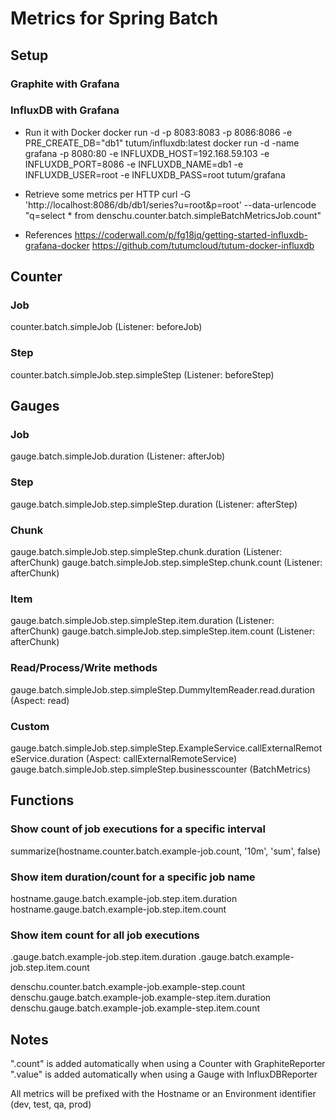 # Metrics for Spring Batch

## Setup

### Graphite with Grafana

### InfluxDB with Grafana

* Run it with Docker
docker run -d -p 8083:8083 -p 8086:8086 -e PRE_CREATE_DB="db1" tutum/influxdb:latest
docker run -d -name grafana -p 8080:80 -e INFLUXDB_HOST=192.168.59.103 -e INFLUXDB_PORT=8086 -e INFLUXDB_NAME=db1 -e INFLUXDB_USER=root -e INFLUXDB_PASS=root tutum/grafana

* Retrieve some metrics per HTTP
curl -G 'http://localhost:8086/db/db1/series?u=root&p=root' --data-urlencode "q=select * from denschu.counter.batch.simpleBatchMetricsJob.count"

* References 
https://coderwall.com/p/fg18jq/getting-started-influxdb-grafana-docker
https://github.com/tutumcloud/tutum-docker-influxdb

## Counter

### Job
counter.batch.simpleJob (Listener: beforeJob)

### Step
counter.batch.simpleJob.step.simpleStep (Listener: beforeStep)

## Gauges

### Job
gauge.batch.simpleJob.duration (Listener: afterJob)

### Step
gauge.batch.simpleJob.step.simpleStep.duration (Listener: afterStep)

### Chunk
gauge.batch.simpleJob.step.simpleStep.chunk.duration (Listener: afterChunk)
gauge.batch.simpleJob.step.simpleStep.chunk.count (Listener: afterChunk)

### Item
gauge.batch.simpleJob.step.simpleStep.item.duration (Listener: afterChunk)
gauge.batch.simpleJob.step.simpleStep.item.count (Listener: afterChunk)

### Read/Process/Write methods
gauge.batch.simpleJob.step.simpleStep.DummyItemReader.read.duration (Aspect: read)

### Custom
gauge.batch.simpleJob.step.simpleStep.ExampleService.callExternalRemoteService.duration (Aspect: callExternalRemoteService)
gauge.batch.simpleJob.step.simpleStep.businesscounter (BatchMetrics)

## Functions

### Show count of job executions for a specific interval
summarize(hostname.counter.batch.example-job.count, '10m', 'sum', false)

### Show item duration/count for a specific job name
hostname.gauge.batch.example-job.step.item.duration
hostname.gauge.batch.example-job.step.item.count

### Show item count for all job executions

<hostname>.gauge.batch.example-job.step.item.duration
<hostname>.gauge.batch.example-job.step.item.count

denschu.counter.batch.example-job.example-step.count
denschu.gauge.batch.example-job.example-step.item.duration
denschu.gauge.batch.example-job.example-step.item.count

## Notes

".count" is added automatically when using a Counter with GraphiteReporter
".value"  is added automatically when using a Gauge with InfluxDBReporter

All metrics will be prefixed with the Hostname or an Environment identifier (dev, test, qa, prod)